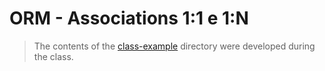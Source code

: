 # ORM - Associations 1:1 e 1:N

> The contents of the [class-example](./class-example/) directory were developed during the class.